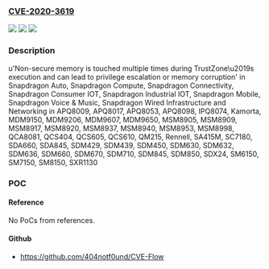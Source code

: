 ### [CVE-2020-3619](https://cve.mitre.org/cgi-bin/cvename.cgi?name=CVE-2020-3619)
![](https://img.shields.io/static/v1?label=Product&message=Snapdragon%20Auto%2C%20Snapdragon%20Compute%2C%20Snapdragon%20Connectivity%2C%20Snapdragon%20Consumer%20IOT%2C%20Snapdragon%20Industrial%20IOT%2C%20Snapdragon%20Mobile%2C%20Snapdragon%20Voice%20%26%20Music%2C%20Snapdragon%20Wired%20Infrastructure%20and%20Networking&color=blue)
![](https://img.shields.io/static/v1?label=Version&message=n%2Fa&color=blue)
![](https://img.shields.io/static/v1?label=Vulnerability&message=Time-of-check%20Time-of-use%20Race%20Condition%20in%20Graphics&color=brighgreen)

### Description

u'Non-secure memory is touched multiple times during TrustZone\u2019s execution and can lead to privilege escalation or memory corruption' in Snapdragon Auto, Snapdragon Compute, Snapdragon Connectivity, Snapdragon Consumer IOT, Snapdragon Industrial IOT, Snapdragon Mobile, Snapdragon Voice & Music, Snapdragon Wired Infrastructure and Networking in APQ8009, APQ8017, APQ8053, APQ8098, IPQ8074, Kamorta, MDM9150, MDM9206, MDM9607, MDM9650, MSM8905, MSM8909, MSM8917, MSM8920, MSM8937, MSM8940, MSM8953, MSM8998, QCA8081, QCS404, QCS605, QCS610, QM215, Rennell, SA415M, SC7180, SDA660, SDA845, SDM429, SDM439, SDM450, SDM630, SDM632, SDM636, SDM660, SDM670, SDM710, SDM845, SDM850, SDX24, SM6150, SM7150, SM8150, SXR1130

### POC

#### Reference
No PoCs from references.

#### Github
- https://github.com/404notf0und/CVE-Flow

